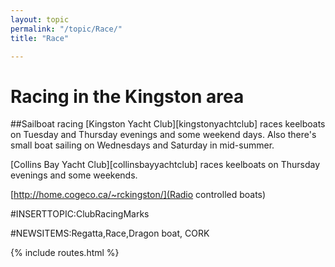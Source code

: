 ```yaml
---
layout: topic
permalink: "/topic/Race/"
title: "Race"

---
```


<h1>Racing in the Kingston area</h1>

##Sailboat racing
[Kingston Yacht Club][kingstonyachtclub] races keelboats on Tuesday and Thursday evenings and some weekend days.  Also there's small boat sailing on Wednesdays and Saturday in mid-summer.

[Collins Bay Yacht Club][collinsbayyachtclub] races keelboats on Thursday evenings and some weekends.

[http://home.cogeco.ca/~rckingston/](Radio controlled boats)

#INSERTTOPIC:ClubRacingMarks

#NEWSITEMS:Regatta,Race,Dragon boat, CORK

{% include routes.html %}
